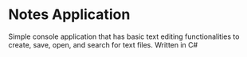 # Notes Application
Simple console application that has basic text editing functionalities to create, save, open, and search for text files.
Written in C#
